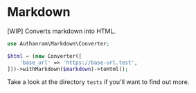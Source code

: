 # Markdown

[WIP] Converts markdown into HTML.

```php
use Authanram\Markdown\Converter;

$html = (new Converter([
    'base_url' => 'https://base-url.test',
]))->withMarkdown($markdown)->toHtml();
```

Take a look at the directory `tests` if you'll want to find out more.